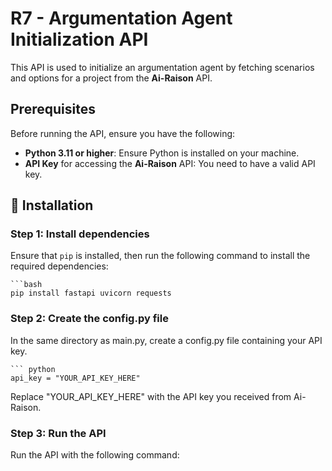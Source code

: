 # R7 - Argumentation Agent Initialization API

This API is used to initialize an argumentation agent by fetching scenarios and options for a project from the **Ai-Raison** API.

## Prerequisites

Before running the API, ensure you have the following:

- **Python 3.11 or higher**: Ensure Python is installed on your machine.
- **API Key** for accessing the **Ai-Raison** API: You need to have a valid API key.

## 🏁 Installation

### Step 1: Install dependencies

Ensure that `pip` is installed, then run the following command to install the required dependencies:

    ```bash
    pip install fastapi uvicorn requests

### Step 2: Create the config.py file
In the same directory as main.py, create a config.py file containing your API key.

    ``` python
    api_key = "YOUR_API_KEY_HERE"
    
Replace "YOUR_API_KEY_HERE" with the API key you received from Ai-Raison.

### Step 3: Run the API
Run the API with the following command:
